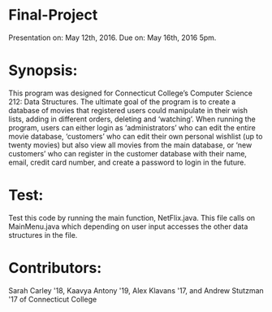 # Final-Project
Presentation on: May 12th, 2016. 
Due on: May 16th, 2016 5pm. 

# Synopsis:
This program was designed for Connecticut College’s Computer Science 212: Data Structures. 
The ultimate goal of the program is to create a database of movies that registered users could manipulate in their wish lists, 
adding in different orders, deleting and ‘watching’.  When running the program, users can either login as 
‘administrators’ who can edit the entire movie database, ‘customers’ who can edit their own personal wishlist (up to twenty movies) 
but also view all movies from the main database, or ‘new customers’ who can register in the customer database with their name, email, 
credit card number, and create a password to login in the future. 

# Test:
Test this code by running the main function, NetFlix.java. 
This file calls on MainMenu.java which depending on user input accesses the other data structures in the file. 

# Contributors:
Sarah Carley '18, Kaavya Antony '19, Alex Klavans '17, and Andrew Stutzman '17 of Connecticut College
